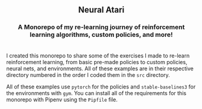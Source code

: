 <div style="text-align: center;" markdown="1">

## Neural Atari
### A Monorepo of my re-learning journey of reinforcement learning algorithms, custom policies, and more! <br></br>
</div>


I created this monorepo to share some of the exercises I made to re-learn reinforcement learning, from basic pre-made policies to custom policies, neural nets, and environments. All of these examples are in their respective directory numbered in the order I coded them in the `src` directory.

All of these examples use `pytorch` for the policies and `stable-baselines3` for the environments with `gym`. You can install all of the requirements for this monorepo with Pipenv using the `Pipfile` file.